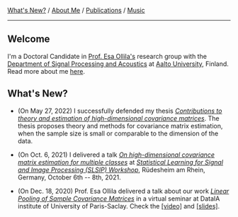 [What's New?](./index.md) / [About Me](./about.md) / [Publications](./publications.md) / [Music](./music.md)

---

## Welcome

I'm a Doctoral Candidate in [Prof. Esa Ollila's](http://users.spa.aalto.fi/esollila/) research group with the [Department of Signal Processing and Acoustics](https://www.aalto.fi/en/department-of-signal-processing-and-acoustics) at [Aalto University](https://www.aalto.fi/en), Finland. Read more about me [here](./about.md).

## What's New?

* (On May 27, 2022) I successfully defended my thesis [*Contributions to theory and estimation of high-dimensional covariance matrices*](https://aaltodoc.aalto.fi/handle/123456789/114219). The thesis proposes theory and methods for covariance matrix estimation, when the sample size is small or comparable to the dimension of the data.

* (On Oct. 6, 2021) I delivered a talk [*On high-dimensional covariance matrix estimation for multiple classes*](https://sites.google.com/view/slsipworkshop/home/technicalprogram) at [*Statistical Learning for Signal and Image Processing (SLSIP) Workshop*](https://sites.google.com/view/slsipworkshop/home), Rüdesheim am Rhein, Germany, October 6th -- 8th, 2021.

* (On Dec. 18, 2020) Prof. Esa Ollila delivered a talk about our work [*Linear Pooling of Sample Covariance Matrices*](https://ieeexplore.ieee.org/stamp/stamp.jsp?tp=&arnumber=9665347) in a virtual seminar at DataIA institute of University of Paris-Saclay. Check the [[video]](https://youtu.be/LLBx1YcIOOI) and [[slides]](http://users.spa.aalto.fi/esollila/dataia_talk.pdf).
